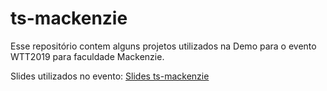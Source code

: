 # ts-mackenzie

Esse repositório contem alguns projetos utilizados na Demo para o evento WTT2019 para faculdade Mackenzie.

Slides utilizados no evento: [Slides ts-mackenzie](https://www.slideshare.net/thiagoadriano26/mackenzie-typescript)
